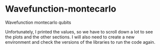# Wavefunction-montecarlo
Wavefunction montecarlo qubits

Unfortunately, I printed the values, so we have to scroll down a lot to see the plots and the other sections. I will also need to create a new environment and check the versions of the libraries to run the code again.

